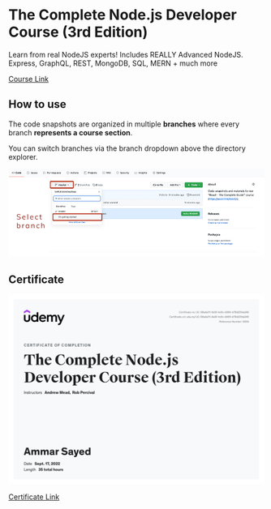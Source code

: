 # The Complete Node.js Developer Course (3rd Edition)

Learn from real NodeJS experts! Includes REALLY Advanced NodeJS. Express, GraphQL, REST, MongoDB, SQL, MERN + much more

[Course Link](https://www.udemy.com/course/the-complete-nodejs-developer-course-2/)

## How to use

The code snapshots are organized in multiple **branches** where every branch **represents a course section**.

You can switch branches via the branch dropdown above the directory explorer.

![Click on the branch dropdown and then select the appropriate branch for the course section you're looking for](./selecting-a-branch.jpg)

## Certificate

![Completion Certificate](./UC-58a4a111-8e9f-4c6c-b965-b78d231da345.jpg)

[Certificate Link](https://www.udemy.com/certificate/UC-58a4a111-8e9f-4c6c-b965-b78d231da345/)
